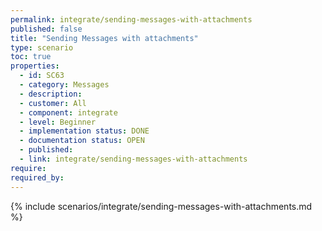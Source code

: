 ```yaml
---
permalink: integrate/sending-messages-with-attachments
published: false
title: "Sending Messages with attachments"
type: scenario
toc: true
properties:
  - id: SC63
  - category: Messages
  - description:
  - customer: All
  - component: integrate
  - level: Beginner
  - implementation status: DONE
  - documentation status: OPEN
  - published:
  - link: integrate/sending-messages-with-attachments
require:
required_by:
---
```


{% include scenarios/integrate/sending-messages-with-attachments.md %}
